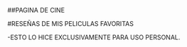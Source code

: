 ##PAGINA DE CINE 

#RESEÑAS DE MIS PELICULAS FAVORITAS

-ESTO LO HICE EXCLUSIVAMENTE PARA USO PERSONAL.
